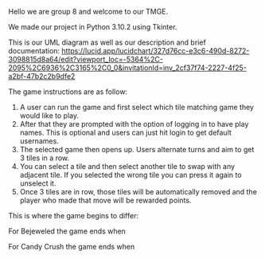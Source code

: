 Hello we are group 8 and welcome to our TMGE.  

We made our project in Python 3.10.2 using Tkinter. 

This is our UML diagram as well as our description and brief documentation: https://lucid.app/lucidchart/327d76cc-e3c6-490d-8272-3098815d8a64/edit?viewport_loc=-5364%2C-2095%2C6936%2C3165%2C0_0&invitationId=inv_2cf37f74-2227-4f25-a2bf-47b2c2b9dfe2 

The game instructions are as follow: 

1. A user can run the game and first select which tile matching game they would like to play. 
2. After that they are prompted with the option of logging in to have play names. This is optional and users can just hit login to get default usernames. 
3. The selected game then opens up. Users alternate turns and aim to get 3 tiles in a row.
4. You can select a tile and then select another tile to swap with any adjacent tile. If you selected the wrong tile you can press it again to unselect it.
5. Once 3 tiles are in row, those tiles will be automatically removed and the player who made that move will be rewarded points. 

This is where the game begins to differ: 

For Bejeweled the game ends when  

For Candy Crush the game ends when
